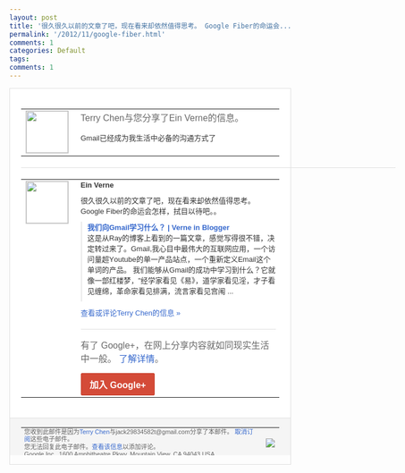 ```yaml
---
layout: post
title: '很久很久以前的文章了吧，现在看来却依然值得思考。 Google Fiber的命运会...'
permalink: '/2012/11/google-fiber.html'
comments: 1
categories: Default
tags: 
comments: 1
---
```

<div style="border:solid 1px #dfdfdf;color:#686868;font:13px Arial"><div style="background-color:#fff;padding:20px;"><table cellpadding="0" cellspacing="0"><tr><td style="padding-right:15px;vertical-align:top"><a href="https://plus.google.com/_/notifications/emlink?emrecipient=110200756825219614165&amp;emid=CMCM-sKq0LMCFWGZTAodNjAAAA&amp;path=%2F108643996575278738906&amp;dt=1352960472683&amp;uob=8"><img height="75" src="https://lh3.googleusercontent.com/-KKRGTyJ5Bl0/AAAAAAAAAAI/AAAAAAAAEEY/jllxqER5dCk/s75-c-k-a/photo.jpg" style="border:solid 1px #cccccc;" width="75"/></a></td><td style="width:578px;color:#333;font:13px Arial;vertical-align:top"><div style="color:#686868;font:16px Arial;padding-bottom:15px">Terry Chen与您分享了Ein Verne的信息。</div><div style="padding-bottom:10px">Gmail已经成为我生活中必备的沟通方式<wbr/>了</div></td></tr></table><div style="margin:20px 0;border-bottom:solid 1px #dfdfdf;width:670px"></div><table cellpadding="0" cellspacing="0"><tr><td style="padding-right:15px;vertical-align:top"><a href="https://plus.google.com/_/notifications/emlink?emrecipient=110200756825219614165&amp;emid=CMCM-sKq0LMCFWGZTAodNjAAAA&amp;path=%2F109340910651529827181&amp;dt=1352960472683&amp;uob=8"><img height="75" src="https://lh4.googleusercontent.com/-4TKnPpz_cbE/AAAAAAAAAAI/AAAAAAAAH18/KkC_ij2FsYk/s75-c-k-a/photo.jpg" style="border:solid 1px #cccccc;" width="75"/></a></td><td style="width:578px;color:#333;font:13px Arial;vertical-align:top"><div style="font-weight:bold;padding-bottom:10px">Ein Verne</div><div style="padding-bottom:10px">很久很久以前的文章了吧，现在看来却依然值<wbr/>得思考。<br/>Google Fiber的命运会怎样，拭目以待吧。。</div><div style="margin-bottom:10px;padding-left:10px; border-left:2px solid #EAEAEA"><span style="margin-right:5px"><a href="http://www.einverne.tk/2011/05/what-do-we-learn-to-gmail.html" style="color:#3366CC;text-decoration:none"><span style="font-weight:bold">我们向Gmail学习什么？ | Verne in Blogger</span></a><div style="padding-bottom:10px">这是从Ray的博客上看到的一篇文章，感觉<wbr/>写得很不错，决定转过来了。Gmail,我<wbr/>心目中最伟大的互联网应用，一个访问量超Y<wbr/>outube的单一产品站点，一个重新定义<wbr/>Email这个单词的产品。 我们能够从Gmail的成功中学习到什么？<wbr/>它就像一部红楼梦，"经学家看见《易》，道<wbr/>学家看见淫，才子看见缠绵，革命家看见排满<wbr/>，流言家看见宫闱 ...</div></span></div><a href="https://plus.google.com/_/notifications/emlink?emrecipient=110200756825219614165&amp;emid=CMCM-sKq0LMCFWGZTAodNjAAAA&amp;path=%2F108643996575278738906%2Fposts%2Fd89FK6J8e1f%3Fgpinv%3DAMIXal_Qi-HsupYpTl4DE-USdalVG-XMQGfTI9TbnzVCalMFuva7_KiVWixb5x3uhIR-58XD_YuRSLXw7xhuuhuzfwJTunRfnku6czhpeCVGj7libxAKKJM&amp;dt=1352960472683&amp;uob=8" style="color:#3366CC;text-decoration:none">查看或评论Terry Chen的信息 »</a><div style="margin-top:20px;border-top:solid 1px #dfdfdf"><div style="padding:15px 0;color:#686868;font:16px Arial">有了 Google+，在网上分享内容就如同现实生活中一般。 <a href="http://www.google.com/+/learnmore/" style="color:#3366CC;text-decoration:none">了解详情</a>。</div><a href="https://plus.google.com/_/notifications/emlink?emrecipient=110200756825219614165&amp;emid=CMCM-sKq0LMCFWGZTAodNjAAAA&amp;path=%2F%3Fgpinv%3DAMIXal_Qi-HsupYpTl4DE-USdalVG-XMQGfTI9TbnzVCalMFuva7_KiVWixb5x3uhIR-58XD_YuRSLXw7xhuuhuzfwJTunRfnku6czhpeCVGj7libxAKKJM&amp;dt=1352960472683&amp;uob=8" style="display:inline-block;padding:7px 15px;background-color:#d44b38; color:#fff;font-size:16px; font-weight:bold;border-radius:2px;-webkit-border-radius:2px; -moz-border-radius:2px;border:solid 1px #c43b28; white-space:nowrap;text-decoration:none">加入 Google+</a></div></td></tr></table></div><div style="border-top:solid 1px #dfdfdf;padding:0 20px; background-color:#f5f5f5"><table cellpadding="0" cellspacing="0" style="height:50px"><tbody><tr><td style="vertical-align:middle;width:100%; color:#636363;font:11px Arial; line-height:120%">您收到此邮件是因为<a href="https://plus.google.com/_/notifications/emlink?emrecipient=110200756825219614165&amp;emid=CMCM-sKq0LMCFWGZTAodNjAAAA&amp;path=%2F108643996575278738906%3Fgpinv%3DAMIXal_Qi-HsupYpTl4DE-USdalVG-XMQGfTI9TbnzVCalMFuva7_KiVWixb5x3uhIR-58XD_YuRSLXw7xhuuhuzfwJTunRfnku6czhpeCVGj7libxAKKJM&amp;dt=1352960472683&amp;uob=8" style="color:#3366CC;text-decoration:none">Terry Chen</a>与jack29834582t@gmail.com分享了本邮件。 <a href="https://plus.google.com/_/notifications/emlink?emrecipient=110200756825219614165&amp;emid=CMCM-sKq0LMCFWGZTAodNjAAAA&amp;path=%2F_%2Fnonplus%2Femailsettings%3Fgpinv%3DAMIXal_Qi-HsupYpTl4DE-USdalVG-XMQGfTI9TbnzVCalMFuva7_KiVWixb5x3uhIR-58XD_YuRSLXw7xhuuhuzfwJTunRfnku6czhpeCVGj7libxAKKJM%26est%3DADH5u8WVDlulJsOqfKPzWq5j-JG-064bkeueCa8QZz0ciK06qBgKd1V3qqG5Xes6OLKOpOHMDfI7j1rgeU8ngu8KtynyzdjuLTU-mA1sZ-vWSfz0uo2ezJOuCg9UQL8sq4gHjAtTaklSpoKlOWadOuk_eWDiX3D5JQ&amp;dt=1352960472683&amp;uob=8" style="color:#3366CC;text-decoration:none">取消订阅</a>这些电子邮件。<br/>您无法回复此电子邮件。<a href="https://plus.google.com/_/notifications/emlink?emrecipient=110200756825219614165&amp;emid=CMCM-sKq0LMCFWGZTAodNjAAAA&amp;path=%2F108643996575278738906%2Fposts%2Fd89FK6J8e1f%3Fgpinv%3DAMIXal_Qi-HsupYpTl4DE-USdalVG-XMQGfTI9TbnzVCalMFuva7_KiVWixb5x3uhIR-58XD_YuRSLXw7xhuuhuzfwJTunRfnku6czhpeCVGj7libxAKKJM&amp;dt=1352960472683&amp;uob=8" style="color:#3366CC;text-decoration:none">查看该信息</a>以添加评论。<br/>Google Inc., 1600 Amphitheatre Pkwy, Mountain View, CA 94043 USA<br/></td><td><img src="https://ssl.gstatic.com/s2/oz/images/notifications/logo/google-plus-6617a72bb36cc548861652780c9e6ff1.png"/></td></tr></tbody></table></div></div>